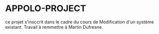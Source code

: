 # APPOLO-PROJECT
ce projet s'insccrit dans le cadre du cours de Modification d'un système existant. Travail à remmettre à Martin Dufresne.
